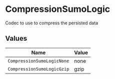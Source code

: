 # CompressionSumoLogic

Codec to use to compress the persisted data


## Values

| Name                       | Value                      |
| -------------------------- | -------------------------- |
| `CompressionSumoLogicNone` | none                       |
| `CompressionSumoLogicGzip` | gzip                       |